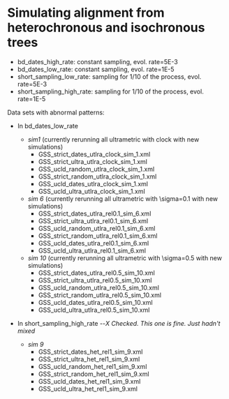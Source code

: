 # Simulating alignment from heterochronous and isochronous trees

- bd_dates_high_rate: constant sampling, evol. rate=5E-3
- bd_dates_low_rate: constant sampling, evol. rate=1E-5
- short_sampling_low_rate: sampling for 1/10 of the process, evol. rate=5E-3
- short_sampling_high_rate: sampling for 1/10 of the process, evol. rate=1E-5

Data sets with abnormal patterns:
- In bd_dates_low_rate
  - *sim1* (currently rerunning all ultrametric with clock with new simulations)
    - GSS_strict_dates_utlra_clock_sim_1.xml
    - GSS_strict_ultra_utlra_clock_sim_1.xml
    - GSS_ucld_random_utlra_clock_sim_1.xml
    - GSS_strict_random_utlra_clock_sim_1.xml
    - GSS_ucld_dates_utlra_clock_sim_1.xml
    - GSS_ucld_ultra_utlra_clock_sim_1.xml
  - *sim 6* (currently rerunning all ultrametric with \sigma=0.1 with new simulations)
    - GSS_strict_dates_utlra_rel0.1_sim_6.xml
    - GSS_strict_ultra_utlra_rel0.1_sim_6.xml
    - GSS_ucld_random_utlra_rel0.1_sim_6.xml
    - GSS_strict_random_utlra_rel0.1_sim_6.xml
    - GSS_ucld_dates_utlra_rel0.1_sim_6.xml
    - GSS_ucld_ultra_utlra_rel0.1_sim_6.xml
  - *sim 10* (currently rerunning all ultrametric with \sigma=0.5 with new simulations)
    - GSS_strict_dates_utlra_rel0.5_sim_10.xml
    - GSS_strict_ultra_utlra_rel0.5_sim_10.xml
    - GSS_ucld_random_utlra_rel0.5_sim_10.xml
    - GSS_strict_random_utlra_rel0.5_sim_10.xml
    - GSS_ucld_dates_utlra_rel0.5_sim_10.xml
    - GSS_ucld_ultra_utlra_rel0.5_sim_10.xml

- In short_sampling_high_rate --*X Checked. This one is fine. Just hadn't mixed*
  - *sim 9*
    - GSS_strict_dates_het_rel1_sim_9.xml
    - GSS_strict_ultra_het_rel1_sim_9.xml
    - GSS_ucld_random_het_rel1_sim_9.xml
    - GSS_strict_random_het_rel1_sim_9.xml
    - GSS_ucld_dates_het_rel1_sim_9.xml
    - GSS_ucld_ultra_het_rel1_sim_9.xml


